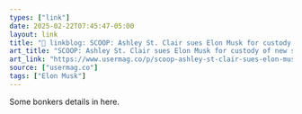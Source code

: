 ```yaml
---
types: ["link"]
date: 2025-02-22T07:45:47-05:00
layout: link
title: "🔗 linkblog: SCOOP: Ashley St. Clair sues Elon Musk for custody of new son'"
art_title: "SCOOP: Ashley St. Clair sues Elon Musk for custody of new son"
art_link: "https://www.usermag.co/p/scoop-ashley-st-clair-sues-elon-musk"
source: ["usermag.co"]
tags: ["Elon Musk"]
---
```

Some bonkers details in here.
